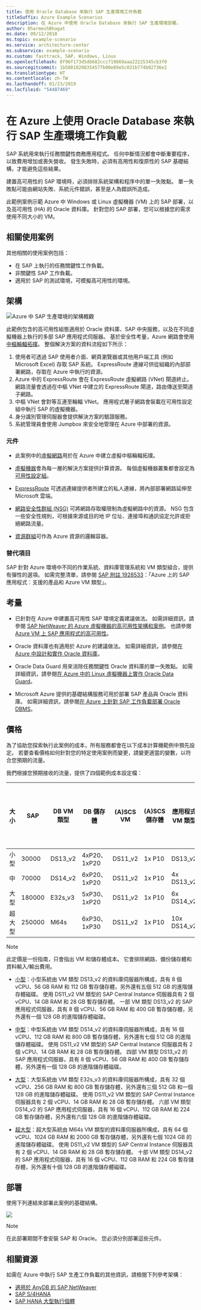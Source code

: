 ```yaml
---
title: 使用 Oracle Database 來執行 SAP 生產環境工作負載
titleSuffix: Azure Example Scenarios
description: 在 Azure 中使用 Oracle Database 來執行 SAP 生產環境部署。
author: DharmeshBhagat
ms.date: 09/12/2018
ms.topic: example-scenario
ms.service: architecture-center
ms.subservice: example-scenario
ms.custom: fasttrack, SAP, Windows, Linux
ms.openlocfilehash: 0f96f173d5db682ccc719869aaa22225345cb3f0
ms.sourcegitcommit: 1b50810208354577b00e89e5c031b774b02736e2
ms.translationtype: HT
ms.contentlocale: zh-TW
ms.lasthandoff: 01/23/2019
ms.locfileid: "54487469"
---
```

# <a name="running-sap-production-workloads-using-an-oracle-database-on-azure"></a>在 Azure 上使用 Oracle Database 來執行 SAP 生產環境工作負載

SAP 系統用來執行任務關鍵性商務應用程式。 任何中斷情況都會中斷重要程序，以致費用增加或喪失營收。 發生失敗時，必須有高用性和復原性的 SAP 基礎結構，才能避免這些結果。

建置高可用性的 SAP 環境時，必須排除系統架構和程序中的單一失敗點。 單一失敗點可能由網站失敗、系統元件錯誤，甚至是人為錯誤所造成。

此範例案例示範 Azure 中 Windows 或 Linux 虛擬機器 (VM) 上的 SAP 部署，以及高可用性 (HA) 的 Oracle 資料庫。 針對您的 SAP 部署，您可以根據您的需求使用不同大小的 VM。

## <a name="relevant-use-cases"></a>相關使用案例

其他相關的使用案例包括：

- 在 SAP 上執行的任務關鍵性工作負載。
- 非關鍵性 SAP 工作負載。
- 適用於 SAP 的測試環境，可模擬高可用性的環境。

## <a name="architecture"></a>架構

![Azure 中 SAP 生產環境的架構概觀][architecture]

此範例包含的高可用性組態適用於 Oracle 資料庫、SAP 中央服務，以及在不同虛擬機器上執行的多部 SAP 應用程式伺服器。 基於安全性考量，Azure 網路會使用[中樞輪輻拓撲](/azure/architecture/reference-architectures/hybrid-networking/hub-spoke)。 整個解決方案的資料流程如下所示：

1. 使用者可透過 SAP 使用者介面、網頁瀏覽器或其他用戶端工具 (例如 Microsoft Excel) 存取 SAP 系統。 ExpressRoute 連線可供從組織的內部部署網路，存取在 Azure 中執行的資源。
2. Azure 中的 ExpressRoute 會在 ExpressRoute 虛擬網路 (VNet) 閘道終止。 網路流量會透過在中樞 VNet 中建立的 ExpressRoute 閘道，路由傳送至閘道子網路。
3. 中樞 VNet 會對等互連至輪輻 VNet。 應用程式層子網路會裝載在可用性設定組中執行 SAP 的虛擬機器。
4. 身分識別管理伺服器會提供解決方案的驗證服務。
5. 系統管理員會使用 Jumpbox 來安全地管理在 Azure 中部署的資源。

### <a name="components"></a>元件

- 此案例中的[虛擬網路](/azure/virtual-network/virtual-networks-overview)用於在 Azure 中建立虛擬中樞輪輻拓撲。

- [虛擬機器](/azure/virtual-machines/windows/overview)會為每一層的解決方案提供計算資源。 每個虛擬機器叢集都會設定為[可用性設定組](/azure/virtual-machines/windows/regions-and-availability#availability-sets)。

- [ExpressRoute](/azure/expressroute/expressroute-introduction) 可透過連線提供者所建立的私人連線，將內部部署網路延伸至 Microsoft 雲端。

- [網路安全性群組 (NSG)](/azure/virtual-network/security-overview) 可將網路存取權限制為虛擬網路中的資源。 NSG 包含一些安全性規則，可根據來源或目的地 IP 位址、連接埠和通訊協定允許或拒絕網路流量。

- [資源群組](/azure/azure-resource-manager/resource-group-overview#resource-groups)可作為 Azure 資源的邏輯容器。

### <a name="alternatives"></a>替代項目

SAP 針對 Azure 環境中不同的作業系統、資料庫管理系統和 VM 類型組合，提供有彈性的選項。 如需完整清單，請參閱 [SAP 附註 1928533](https://launchpad.support.sap.com/#/notes/1928533)：「Azure 上的 SAP 應用程式︰支援的產品和 Azure VM 類型」。

## <a name="considerations"></a>考量

- 已針對在 Azure 中建置高可用性 SAP 環境定義建議做法。 如需詳細資訊，請參閱 [SAP NetWeaver 的 Azure 虛擬機器的高可用性架構和案例](/azure/virtual-machines/workloads/sap/sap-high-availability-architecture-scenarios)。 也請參閱 [Azure VM 上 SAP 應用程式的高可用性](/azure/virtual-machines/workloads/sap/high-availability-guide)。

- Oracle 資料庫也有適用於 Azure 的建議做法。 如需詳細資訊，請參閱[在 Azure 中設計和實作 Oracle 資料庫](/azure/virtual-machines/workloads/oracle/oracle-design)。

- Oracle Data Guard 用來消除任務關鍵性 Oracle 資料庫的單一失敗點。 如需詳細資訊，請參閱[在 Azure 中的 Linux 虛擬機器上實作 Oracle Data Guard](/azure/virtual-machines/workloads/oracle/configure-oracle-dataguard)。

- Microsoft Azure 提供的基礎結構服務可用於部署 SAP 產品與 Oracle 資料庫。 如需詳細資訊，請參閱[在 Azure 上針對 SAP 工作負載部署 Oracle DBMS](/azure/virtual-machines/workloads/sap/dbms_guide_oracle)。

## <a name="pricing"></a>價格

為了協助您探索執行此案例的成本，所有服務都會在以下成本計算機範例中預先設定。 若要查看價格如何針對您的特定使用案例而變更，請變更適當的變數，以符合您預期的流量。

我們根據您預期接收的流量，提供了四個範例成本設定檔：

|大小|SAP|DB VM 類型|DB 儲存體|(A)SCS VM|(A)SCS 儲存體|應用程式 VM 類型|應用程式儲存體|Azure 價格計算機|
|----|----|-------|-------|-----|---|---|--------|---------------|
|小型|30000|DS13_v2|4xP20、1xP20|DS11_v2|1x P10|DS13_v2|1x P10|[小型](https://azure.com/e/45880ba0bfdf47d497851a7cf2650c7c)|
|中|70000|DS14_v2|6xP20、1xP20|DS11_v2|1x P10|4x DS13_v2|1x P10|[中型](https://azure.com/e/9a523f79591347ca9a48c3aaa1406f8a)|
大型|180000|E32s_v3|5xP30、1xP20|DS11_v2|1x P10|6x DS14_v2|1x P10|[大型](https://azure.com/e/f70fccf571e948c4b37d4fecc07cbf42)|
超大型|250000|M64s|6xP30、1xP30|DS11_v2|1x P10|10x DS14_v2|1x P10|[超大型](https://azure.com/e/58c636922cf94faf9650f583ff35e97b)|

> [!NOTE]
> 此定價是一份指南，只會指出 VM 和儲存體成本。 它會排除網路、備份儲存體和資料輸入/輸出費用。

- [小型](https://azure.com/e/45880ba0bfdf47d497851a7cf2650c7c)：小型系統由 VM 類型 DS13_v2 的資料庫伺服器所構成，具有 8 個 vCPU、56 GB RAM 和 112 GB 暫存儲存體，另外還有五個 512 GB 的進階儲存體磁碟。 使用 DS11_v2 VM 類型的 SAP Central Instance 伺服器具有 2 個 vCPU、14 GB RAM 和 28 GB 暫存儲存體。 一部 VM 類型 DS13_v2 的 SAP 應用程式伺服器，具有 8 個 vCPU、56 GB RAM 和 400 GB 暫存儲存體，另外還有一個 128 GB 的進階儲存體磁碟。

- [中型](https://azure.com/e/9a523f79591347ca9a48c3aaa1406f8a)：中型系統由 VM 類型 DS14_v2 的資料庫伺服器所構成，具有 16 個 vCPU、112 GB RAM 和 800 GB 暫存儲存體，另外還有七個 512 GB 的進階儲存體磁碟。 使用 DS11_v2 VM 類型的 SAP Central Instance 伺服器具有 2 個 vCPU、14 GB RAM 和 28 GB 暫存儲存體。 四部 VM 類型 DS13_v2 的 SAP 應用程式伺服器，具有 8 個 vCPU、56 GB RAM 和 400 GB 暫存儲存體，另外還有一個 128 GB 的進階儲存體磁碟。

- [大型](https://azure.com/e/f70fccf571e948c4b37d4fecc07cbf42)：大型系統由 VM 類型 E32s_v3 的資料庫伺服器所構成，具有 32 個 vCPU、256 GB RAM 和 800 GB 暫存儲存體，另外還有三個 512 GB 和一個 128 GB 的進階儲存體磁碟。 使用 DS11_v2 VM 類型的 SAP Central Instance 伺服器具有 2 個 vCPU、14 GB RAM 和 28 GB 暫存儲存體。 六部 VM 類型 DS14_v2 的 SAP 應用程式伺服器，具有 16 個 vCPU、112 GB RAM 和 224 GB 暫存儲存體，另外還有六個 128 GB 的進階儲存體磁碟。

- [超大型](https://azure.com/e/58c636922cf94faf9650f583ff35e97b)：超大型系統由 M64s VM 類型的資料庫伺服器所構成，具有 64 個 vCPU、1024 GB RAM 和 2000 GB 暫存儲存體，另外還有七個 1024 GB 的進階儲存體磁碟。 使用 DS11_v2 VM 類型的 SAP Central Instance 伺服器具有 2 個 vCPU、14 GB RAM 和 28 GB 暫存儲存體。 十部 VM 類型 DS14_v2 的 SAP 應用程式伺服器，具有 16 個 vCPU、112 GB RAM 和 224 GB 暫存儲存體，另外還有十個 128 GB 的進階儲存體磁碟。

## <a name="deployment"></a>部署

使用下列連結來部署此案例的基礎結構。

<!-- markdownlint-disable MD033 -->

<a
href="https://portal.azure.com/#create/Microsoft.Template/uri/https%3A%2F%2Fraw.githubusercontent.com%2Fmspnp%2Fsolution-architectures%2Fmaster%2Fapps%2Fsap-3tier-distributed-ora%2Fazuredeploy.json" target="_blank">
    <img src="https://azuredeploy.net/deploybutton.png"/>
</a>

<!-- markdownlint-enable MD033 -->

> [!NOTE]
> 在此部署期間不會安裝 SAP 和 Oracle。 您必須分別部署這些元件。

## <a name="related-resources"></a>相關資源

如需在 Azure 中執行 SAP 生產工作負載的其他資訊，請檢閱下列參考架構：

- [適用於 AnyDB 的 SAP NetWeaver](/azure/architecture/reference-architectures/sap/sap-netweaver)
- [SAP S/4HANA](/azure/architecture/reference-architectures/sap/sap-s4hana)
- [SAP HANA 大型執行個體](/azure/architecture/reference-architectures/sap/hana-large-instances)

<!-- links -->
[architecture]: media/architecture-sap-production.png
